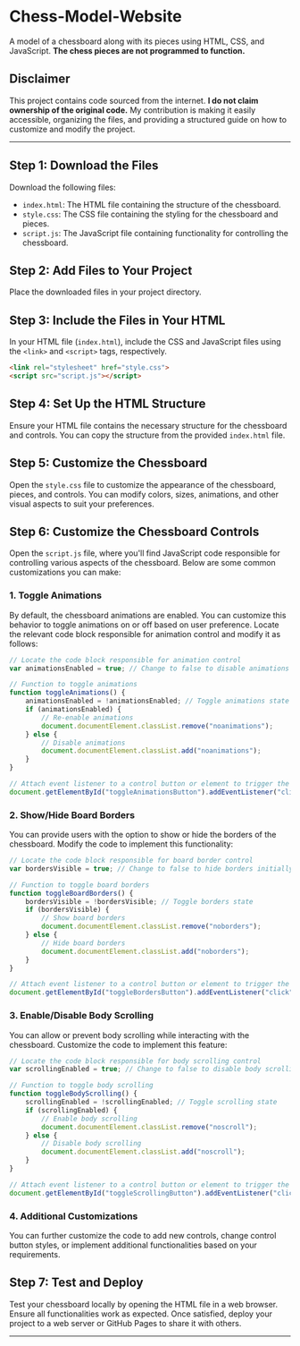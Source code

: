# Chess-Model-Website

A model of a chessboard along with its pieces using HTML, CSS, and JavaScript. **The chess pieces are not programmed to function.**

## Disclaimer

This project contains code sourced from the internet. **I do not claim ownership of the original code.** My contribution is making it easily accessible, organizing the files, and providing a structured guide on how to customize and modify the project.

---

## Step 1: Download the Files

Download the following files:
- `index.html`: The HTML file containing the structure of the chessboard.
- `style.css`: The CSS file containing the styling for the chessboard and pieces.
- `script.js`: The JavaScript file containing functionality for controlling the chessboard.

## Step 2: Add Files to Your Project

Place the downloaded files in your project directory.

## Step 3: Include the Files in Your HTML

In your HTML file (`index.html`), include the CSS and JavaScript files using the `<link>` and `<script>` tags, respectively.

```html
<link rel="stylesheet" href="style.css">
<script src="script.js"></script>
```

## Step 4: Set Up the HTML Structure

Ensure your HTML file contains the necessary structure for the chessboard and controls. You can copy the structure from the provided `index.html` file.

## Step 5: Customize the Chessboard

Open the `style.css` file to customize the appearance of the chessboard, pieces, and controls. You can modify colors, sizes, animations, and other visual aspects to suit your preferences.

## Step 6: Customize the Chessboard Controls

Open the `script.js` file, where you'll find JavaScript code responsible for controlling various aspects of the chessboard. Below are some common customizations you can make:

### 1. Toggle Animations

By default, the chessboard animations are enabled. You can customize this behavior to toggle animations on or off based on user preference. Locate the relevant code block responsible for animation control and modify it as follows:

```javascript
// Locate the code block responsible for animation control
var animationsEnabled = true; // Change to false to disable animations initially

// Function to toggle animations
function toggleAnimations() {
    animationsEnabled = !animationsEnabled; // Toggle animations state
    if (animationsEnabled) {
        // Re-enable animations
        document.documentElement.classList.remove("noanimations");
    } else {
        // Disable animations
        document.documentElement.classList.add("noanimations");
    }
}

// Attach event listener to a control button or element to trigger the toggleAnimations() function
document.getElementById("toggleAnimationsButton").addEventListener("click", toggleAnimations);
```

### 2. Show/Hide Board Borders

You can provide users with the option to show or hide the borders of the chessboard. Modify the code to implement this functionality:

```javascript
// Locate the code block responsible for board border control
var bordersVisible = true; // Change to false to hide borders initially

// Function to toggle board borders
function toggleBoardBorders() {
    bordersVisible = !bordersVisible; // Toggle borders state
    if (bordersVisible) {
        // Show board borders
        document.documentElement.classList.remove("noborders");
    } else {
        // Hide board borders
        document.documentElement.classList.add("noborders");
    }
}

// Attach event listener to a control button or element to trigger the toggleBoardBorders() function
document.getElementById("toggleBordersButton").addEventListener("click", toggleBoardBorders);
```

### 3. Enable/Disable Body Scrolling

You can allow or prevent body scrolling while interacting with the chessboard. Customize the code to implement this feature:

```javascript
// Locate the code block responsible for body scrolling control
var scrollingEnabled = true; // Change to false to disable body scrolling initially

// Function to toggle body scrolling
function toggleBodyScrolling() {
    scrollingEnabled = !scrollingEnabled; // Toggle scrolling state
    if (scrollingEnabled) {
        // Enable body scrolling
        document.documentElement.classList.remove("noscroll");
    } else {
        // Disable body scrolling
        document.documentElement.classList.add("noscroll");
    }
}

// Attach event listener to a control button or element to trigger the toggleBodyScrolling() function
document.getElementById("toggleScrollingButton").addEventListener("click", toggleBodyScrolling);
```

### 4. Additional Customizations

You can further customize the code to add new controls, change control button styles, or implement additional functionalities based on your requirements.

## Step 7: Test and Deploy

Test your chessboard locally by opening the HTML file in a web browser. Ensure all functionalities work as expected. Once satisfied, deploy your project to a web server or GitHub Pages to share it with others.

---
